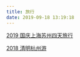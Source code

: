 ```yaml
---
title: 旅行
date: 2019-09-18 13:19:18
---
```


[2019 国庆上海苏州四天旅行](../2019/10/20/travel/shsz "2019 国庆上海苏州四天旅行")


[2018 清明杭州游](../2018/04/10/travel/hz/ "2018 清明杭州游")